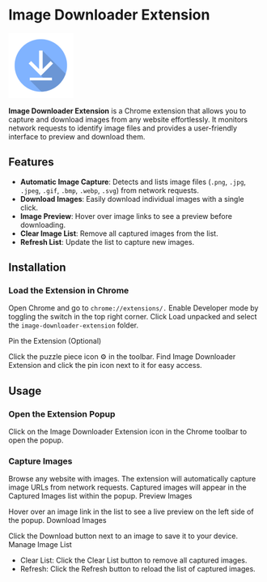 # Image Downloader Extension

![Extension Icon](icons/icon128.png)

**Image Downloader Extension** is a Chrome extension that allows you to capture and download images from any website effortlessly. It monitors network requests to identify image files and provides a user-friendly interface to preview and download them.

## Features

- **Automatic Image Capture**: Detects and lists image files (`.png`, `.jpg`, `.jpeg`, `.gif`, `.bmp`, `.webp`, `.svg`) from network requests.
- **Download Images**: Easily download individual images with a single click.
- **Image Preview**: Hover over image links to see a preview before downloading.
- **Clear Image List**: Remove all captured images from the list.
- **Refresh List**: Update the list to capture new images.

## Installation

### Load the Extension in Chrome

Open Chrome and go to `chrome://extensions/.`
Enable Developer mode by toggling the switch in the top right corner.
Click Load unpacked and select the `image-downloader-extension` folder.

Pin the Extension (Optional)

Click the puzzle piece icon ⚙️ in the toolbar.
Find Image Downloader Extension and click the pin icon next to it for easy access.

## Usage
### Open the Extension Popup

Click on the Image Downloader Extension icon in the Chrome toolbar to open the popup.

### Capture Images

Browse any website with images. The extension will automatically capture image URLs from network requests.
Captured images will appear in the Captured Images list within the popup.
Preview Images

Hover over an image link in the list to see a live preview on the left side of the popup.
Download Images

Click the Download button next to an image to save it to your device.
Manage Image List

- Clear List: Click the Clear List button to remove all captured images.
- Refresh: Click the Refresh button to reload the list of captured images.
